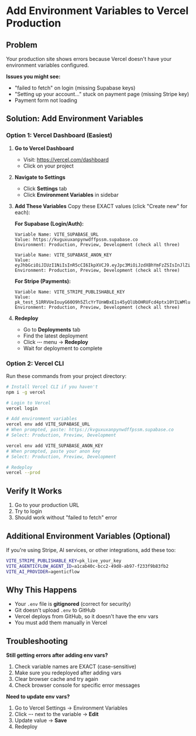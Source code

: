 # Add Environment Variables to Vercel Production

## Problem
Your production site shows errors because Vercel doesn't have your environment variables configured.

**Issues you might see:**
- "failed to fetch" on login (missing Supabase keys)
- "Setting up your account..." stuck on payment page (missing Stripe key)
- Payment form not loading

## Solution: Add Environment Variables

### Option 1: Vercel Dashboard (Easiest)

1. **Go to Vercel Dashboard**
   - Visit: https://vercel.com/dashboard
   - Click on your project

2. **Navigate to Settings**
   - Click **Settings** tab
   - Click **Environment Variables** in sidebar

3. **Add These Variables**
   Copy these EXACT values (click "Create new" for each):

   **For Supabase (Login/Auth):**
   ```
   Variable Name: VITE_SUPABASE_URL
   Value: https://kvguxuxanpynwdffpssm.supabase.co
   Environment: Production, Preview, Development (check all three)
   ```

   ```
   Variable Name: VITE_SUPABASE_ANON_KEY
   Value: eyJhbGciOiJIUzI1NiIsInR5cCI6IkpXVCJ9.eyJpc3MiOiJzdXBhYmFzZSIsInJlZiI6Imt2Z3V4dXhhbnB5bndkZmZwc3NtIiwicm9sZSI6ImFub24iLCJpYXQiOjE3NTY2MDE2OTIsImV4cCI6MjA3MjE3NzY5Mn0.h06fvdvhtI5oRDMi97izpw8BKsTFKXMZziu3POvYxeU
   Environment: Production, Preview, Development (check all three)
   ```

   **For Stripe (Payments):**
   ```
   Variable Name: VITE_STRIPE_PUBLISHABLE_KEY
   Value: pk_test_51RRVUeIouyG60O9h5ZlcYrTUnWBxE1s45yQlUbOHRUFcd4ptx10YILWMlu99haGm5A4lvKYG2xkskRc9rczjsSYF000lD2yMkM
   Environment: Production, Preview, Development (check all three)
   ```

4. **Redeploy**
   - Go to **Deployments** tab
   - Find the latest deployment
   - Click **⋯** menu → **Redeploy**
   - Wait for deployment to complete

### Option 2: Vercel CLI

Run these commands from your project directory:

```bash
# Install Vercel CLI if you haven't
npm i -g vercel

# Login to Vercel
vercel login

# Add environment variables
vercel env add VITE_SUPABASE_URL
# When prompted, paste: https://kvguxuxanpynwdffpssm.supabase.co
# Select: Production, Preview, Development

vercel env add VITE_SUPABASE_ANON_KEY
# When prompted, paste your anon key
# Select: Production, Preview, Development

# Redeploy
vercel --prod
```

## Verify It Works

1. Go to your production URL
2. Try to login
3. Should work without "failed to fetch" error

## Additional Environment Variables (Optional)

If you're using Stripe, AI services, or other integrations, add these too:

```bash
VITE_STRIPE_PUBLISHABLE_KEY=pk_live_your_key
VITE_AGENTICFLOW_AGENT_ID=a1cab40c-bcc2-49d8-ab97-f233f9b83fb2
VITE_AI_PROVIDER=agenticflow
```

## Why This Happens

- Your `.env` file is **gitignored** (correct for security)
- Git doesn't upload `.env` to GitHub
- Vercel deploys from GitHub, so it doesn't have the env vars
- You must add them manually in Vercel

## Troubleshooting

**Still getting errors after adding env vars?**

1. Check variable names are EXACT (case-sensitive)
2. Make sure you redeployed after adding vars
3. Clear browser cache and try again
4. Check browser console for specific error messages

**Need to update env vars?**

1. Go to Vercel Settings → Environment Variables
2. Click **⋯** next to the variable → **Edit**
3. Update value → **Save**
4. Redeploy
